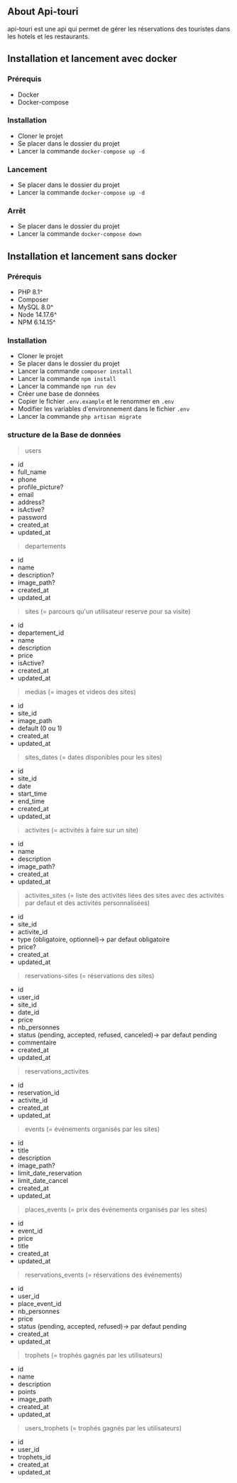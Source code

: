 ## About Api-touri

api-touri est une api qui permet de gérer les réservations des touristes dans les hotels et les restaurants.

## Installation et lancement avec docker

### Prérequis

-   Docker
-   Docker-compose

### Installation

-   Cloner le projet
-   Se placer dans le dossier du projet
-   Lancer la commande `docker-compose up -d`

### Lancement

-   Se placer dans le dossier du projet
-   Lancer la commande `docker-compose up -d`

### Arrêt

-   Se placer dans le dossier du projet
-   Lancer la commande `docker-compose down`

## Installation et lancement sans docker

### Prérequis

-   PHP 8.1^
-   Composer
-   MySQL 8.0^
-   Node 14.17.6^
-   NPM 6.14.15^

### Installation

-   Cloner le projet
-   Se placer dans le dossier du projet
-   Lancer la commande `composer install`
-   Lancer la commande `npm install`
-   Lancer la commande `npm run dev`
-   Créer une base de données
-   Copier le fichier `.env.example` et le renommer en `.env`
-   Modifier les variables d'environnement dans le fichier `.env`
-   Lancer la commande `php artisan migrate`

### structure de la Base de données

> users

-   id
-   full_name
-   phone
-   profile_picture?
-   email
-   address?
-   isActive?
-   password
-   created_at
-   updated_at

> departements

-   id
-   name
-   description?
-   image_path?
-   created_at
-   updated_at

> sites (= parcours qu'un utilisateur reserve pour sa visite)

-   id
-   departement_id
-   name
-   description
-   price
-   isActive?
-   created_at
-   updated_at

> medias (= images et videos des sites)

-   id
-   site_id
-   image_path
-   default (0 ou 1)
-   created_at
-   updated_at

> sites_dates (= dates disponibles pour les sites)

-   id
-   site_id
-   date
-   start_time
-   end_time
-   created_at
-   updated_at

> activites (= activités à faire sur un site)

-   id
-   name
-   description
-   image_path?
-   created_at
-   updated_at

> activites_sites (= liste des activités liées des sites avec des activités par defaut et des activités personnalisées)

-   id
-   site_id
-   activite_id
-   type (obligatoire, optionnel)-> par defaut obligatoire
-   price?
-   created_at
-   updated_at

> reservations-sites (= réservations des sites)

-   id
-   user_id
-   site_id
-   date_id
-   price
-   nb_personnes
-   status (pending, accepted, refused, canceled)-> par defaut pending
-   commentaire
-   created_at
-   updated_at

> reservations_activites

-   id
-   reservation_id
-   activite_id
-   created_at
-   updated_at

> events (= événements organisés par les sites)

-   id
-   title
-   description
-   image_path?
-   limit_date_reservation
-   limit_date_cancel
-   created_at
-   updated_at

> places_events (= prix des événements organisés par les sites)

-   id
-   event_id
-   price
-   title
-   created_at
-   updated_at

> reservations_events (= réservations des événements)

-   id
-   user_id
-   place_event_id
-   nb_personnes
-   price
-   status (pending, accepted, refused)-> par defaut pending
-   created_at
-   updated_at

> trophets (= trophés gagnés par les utilisateurs)

-   id
-   name
-   description
-   points
-   image_path
-   created_at
-   updated_at

> users_trophets (= trophés gagnés par les utilisateurs)

-   id
-   user_id
-   trophets_id
-   created_at
-   updated_at
